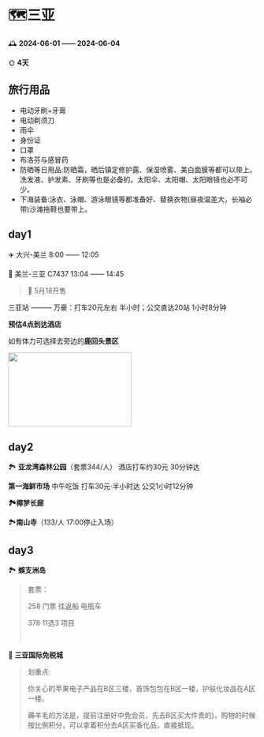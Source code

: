 # **🗺️三亚**

🕰️ **2024-06-01 —— 2024-06-04**

🌞 **4天**



## 旅行用品

* 电动牙刷+牙膏
* 电动剃须刀
* 雨伞
* 身份证
* 口罩
* 布洛芬与感冒药
* 防晒等日用品:防晒霜，晒后镇定修护露、保湿喷雾、美白面膜等都可以带上。洗发液、护发素、牙刷等也是必备的。太阳伞、太阳帽、太阳眼镜也必不可少。
* 下海装备:泳衣、泳帽、游泳眼镜等都准备好、替换衣物(昼夜温差大，长袖必带)沙滩拖鞋也要带上。



## day1

✈️ 大兴-美兰 8:00 —— 12:05

🚄 美兰-三亚 C7437 13:04 —— 14:45 

>  🔔 5月18开售

三亚站 ——— 万豪：打车20元左右 半小时；公交直达20站 1小时8分钟

**预估4点到达酒店**

如有体力可选择去旁边的**鹿回头景区**

<img src="https://p1-q.mafengwo.net/s10/M00/0D/0C/wKgBZ1lWOdaAcrJsAApYwuXnjM884.jpeg?imageMogr2%2Fthumbnail%2F%21690x450r%2Fgravity%2FCenter%2Fcrop%2F%21690x450%2Fquality%2F90%7Cwatermark%2F1%2Fimage%2FaHR0cDovL21mdy1mYXN0ZGZzLTEyNTgyOTUzNjUuY29zLmFwLWJlaWppbmcubXlxY2xvdWQuY29tL3MxMS9NMDAvNDQvOUIvd0tnQkVGc1A1UnlBRHY3cEFBQUhaWlVQUmxROTkwLnBuZw%3D%3D%2Fgravity%2FSouthEast%2Fdx%2F10%2Fdy%2F11" style='width:250px;height:150px;object-fit: cover;' />





## day2

🏞️ **亚龙湾森林公园**（套票344/人） 酒店打车约30元 30分钟达

**第一海鲜市场** 中午吃饭 打车30元·半小时达 公交1小时12分钟

**🏞️椰梦长廊**

🏞️**南山寺**（133/人 17:00停止入场）



## day3

🏞️ **蜈支洲岛**

>  套票：
>
>   258 门票 往返船 电瓶车
>
>   378 11选3 项目
>
>    
>
>  

🏬 **三亚国际免税城**

> 划重点:
>
> 你关心的苹果电子产品在B区三楼，首饰包包在B区一楼，护肤化妆品在A区一楼。
>
> 薅羊毛的方法是，提前注册好中免会员，先去B区买大件贵的)，购物的时候按比例积分，可以拿着积分去A区买香化品，直接抵现。

